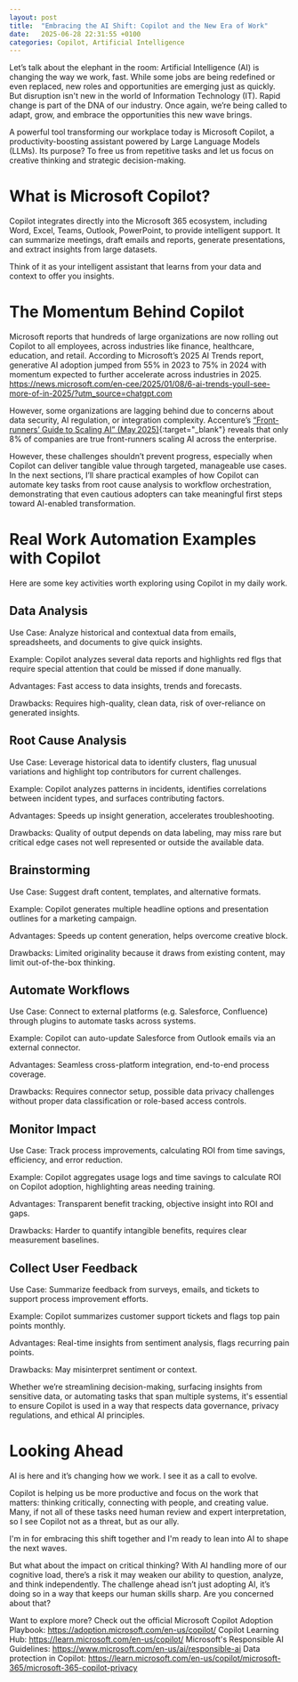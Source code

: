 ```yaml
---
layout: post
title:  "Embracing the AI Shift: Copilot and the New Era of Work"
date:   2025-06-28 22:31:55 +0100
categories: Copilot, Artificial Intelligence
---
```


Let’s talk about the elephant in the room: Artificial Intelligence (AI) is changing the way we work, fast. While some jobs are being redefined or even replaced, new roles and opportunities are emerging just as quickly. But disruption isn't new in the world of Information Technology (IT). Rapid change is part of the DNA of our industry. Once again, we’re being called to adapt, grow, and embrace the opportunities this new wave brings.

A powerful tool transforming our workplace today is Microsoft Copilot, a productivity-boosting assistant powered by Large Language Models (LLMs). Its purpose? To free us from repetitive tasks and let us focus on creative thinking and strategic decision-making.

# What is Microsoft Copilot?

Copilot integrates directly into the Microsoft 365 ecosystem, including Word, Excel, Teams, Outlook, PowerPoint, to provide intelligent support. It can summarize meetings, draft emails and reports, generate presentations, and extract insights from large datasets.

Think of it as your intelligent assistant that learns from your data and context to offer you insights.

# The Momentum Behind Copilot

Microsoft reports that hundreds of large organizations are now rolling out Copilot to all employees, across industries like finance, healthcare, education, and retail. According to Microsoft’s 2025 AI Trends report, generative AI adoption jumped from 55% in 2023 to 75% in 2024 with momentum expected to further accelerate across industries in 2025. https://news.microsoft.com/en-cee/2025/01/08/6-ai-trends-youll-see-more-of-in-2025/?utm_source=chatgpt.com

However, some organizations are lagging behind due to concerns about data security, AI regulation, or integration complexity. 
Accenture’s [“Front-runners’ Guide to Scaling AI” (May 2025)][accenture]{:target="_blank"} reveals that only 8% of companies are true front-runners scaling AI across the enterprise.

However, these challenges shouldn’t prevent progress, especially when Copilot can deliver tangible value through targeted, manageable use cases. In the next sections, I’ll share practical examples of how Copilot can automate key tasks from root cause analysis to workflow orchestration, demonstrating that even cautious adopters can take meaningful first steps toward AI-enabled transformation.

# Real Work Automation Examples with Copilot

Here are some key activities worth exploring using Copilot in my daily work.

## Data Analysis

Use Case: Analyze historical and contextual data from emails, spreadsheets, and documents to give quick insights.

Example: Copilot analyzes several data reports and highlights red flgs that require special attention that could be missed if done manually.

Advantages: Fast access to data insights, trends and forecasts.

Drawbacks: Requires high-quality, clean data, risk of over-reliance on generated insights.

## Root Cause Analysis

Use Case: Leverage historical data to identify clusters, flag unusual variations and highlight top contributors for current challenges.

Example: Copilot analyzes patterns in incidents, identifies correlations between incident types, and surfaces contributing factors.

Advantages: Speeds up insight generation, accelerates troubleshooting.

Drawbacks: Quality of output depends on data labeling, may miss rare but critical edge cases not well represented or outside the available data.

## Brainstorming

Use Case: Suggest draft content, templates, and alternative formats.

Example: Copilot generates multiple headline options and presentation outlines for a marketing campaign.

Advantages: Speeds up content generation, helps overcome creative block.

Drawbacks: Limited originality because it draws from existing content, may limit out-of-the-box thinking.

## Automate Workflows

Use Case: Connect to external platforms (e.g. Salesforce, Confluence) through plugins to automate tasks across systems.

Example: Copilot can auto-update Salesforce from Outlook emails via an external connector.

Advantages: Seamless cross-platform integration, end-to-end process coverage.

Drawbacks: Requires connector setup, possible data privacy challenges without proper data classification or role-based access controls.

## Monitor Impact

Use Case: Track process improvements, calculating ROI from time savings, efficiency, and error reduction.

Example: Copilot aggregates usage logs and time savings to calculate ROI on Copilot adoption, highlighting areas needing training.

Advantages: Transparent benefit tracking, objective insight into ROI and gaps.

Drawbacks: Harder to quantify intangible benefits, requires clear measurement baselines.

## Collect User Feedback

Use Case: Summarize feedback from surveys, emails, and tickets to support process improvement efforts.

Example: Copilot summarizes customer support tickets and flags top pain points monthly.

Advantages: Real-time insights from sentiment analysis, flags recurring pain points.

Drawbacks: May misinterpret sentiment or context.

Whether we’re streamlining decision-making, surfacing insights from sensitive data, or automating tasks that span multiple systems, it's essential to ensure Copilot is used in a way that respects data governance, privacy regulations, and ethical AI principles.

# Looking Ahead

AI is here and it’s changing how we work. I see it as a call to evolve.

Copilot is helping us be more productive and focus on the work that matters: thinking critically, connecting with people, and creating value. Many, if not all of these tasks need human review and expert interpretation, so I see Copilot not as a threat, but as our ally.

I'm in for embracing this shift together and I'm ready to lean into AI to shape the next waves.

But what about the impact on critical thinking? With AI handling more of our cognitive load, there’s a risk it may weaken our ability to question, analyze, and think independently. The challenge ahead isn’t just adopting AI, it’s doing so in a way that keeps our human skills sharp. Are you concerned about that?

Want to explore more? 
Check out the official Microsoft Copilot Adoption Playbook: https://adoption.microsoft.com/en-us/copilot/ 
Copilot Learning Hub: https://learn.microsoft.com/en-us/copilot/
Microsoft's Responsible AI Guidelines: https://www.microsoft.com/en-us/ai/responsible-ai
Data protection in Copilot: https://learn.microsoft.com/en-us/copilot/microsoft-365/microsoft-365-copilot-privacy

[accenture]: https://www.accenture.com/ca-en/insights/data-ai/front-runners-guide-scaling-ai?utm_source=chatgpt.com
